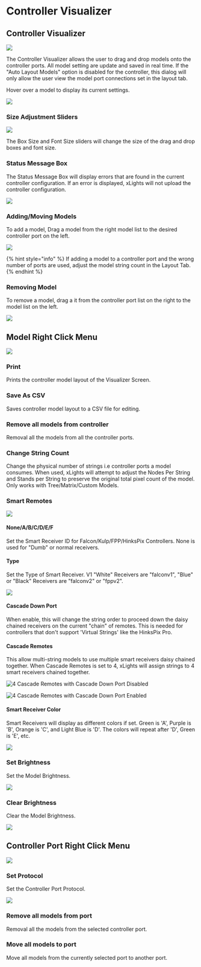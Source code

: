 # Controller Visualizer

## Controller Visualizer

![](<../../../.gitbook/assets/image (463).png>)

The Controller Visualizer allows the user to drag and drop models onto the controller ports. All model setting are update and saved in real time. If the "Auto Layout Models" option is disabled for the controller, this dialog will only allow the user view the model port connections set in the layout tab.

Hover over a model to display its current settings.

![](<../../../.gitbook/assets/image (651).png>)

### Size Adjustment Sliders

![](<../../../.gitbook/assets/image (124).png>)

The Box Size and Font Size sliders will change the size of the drag and drop boxes and font size.

### Status Message Box

The Status Message Box will display errors that are found in the current controller configuration. If an error is displayed, xLights will not upload the controller configuration.

![](<../../../.gitbook/assets/image (613).png>)

### Adding/Moving Models

To add a model, Drag a model from the right model list to the desired controller port on the left.

![](../../../.gitbook/assets/visulalizer.gif)

{% hint style="info" %}
If adding a model to a controller port and the wrong number of ports are used, adjust the model string count in the Layout Tab.
{% endhint %}

### Removing Model

To remove a model, drag a it from the controller port list on the right to the model list on the left.

![](../../../.gitbook/assets/visulalizerremove.gif)

## Model Right Click Menu

![](../../../.gitbook/assets/2022-08-02\_11h03\_38.png)

### Print

Prints the controller model layout of the Visualizer Screen.&#x20;

### Save As CSV

Saves controller model layout to a CSV file for editing.

### Remove all models from controller

Removal all the models from all the controller ports.

### Change String Count

Change the physical number of strings i.e controller ports a model consumes. When used, xLights will attempt to adjust the Nodes Per String and Stands per String to preserve the original total pixel count of the model. Only works with Tree/Matrix/Custom Models.

### Smart Remotes

![](<../../../.gitbook/assets/image (728).png>)

#### None/A/B/C/D/E/F

Set the Smart Receiver ID for Falcon/Kulp/FPP/HinksPix Controllers. None is used for "Dumb" or normal receivers.

#### Type

Set the Type of Smart Receiver. V1 "White" Receivers are "falconv1", "Blue" or "Black" Receivers are "falconv2" or "fppv2".

![](<../../../.gitbook/assets/image (832).png>)

#### Cascade Down Port

When enable, this will change the string order to proceed down the daisy chained receivers on the current "chain" of remotes. This is needed for controllers that don't support 'Virtual Strings' like the HinksPix Pro.

#### Cascade Remotes

This allow multi-string models to use multiple smart receivers daisy chained together. When Cascade Remotes is set to 4, xLights will assign strings to 4 smart receivers chained together.

![4 Cascade Remotes with Cascade Down Port Disabled](../../../.gitbook/assets/2022-08-02\_12h04\_24.png)

![4 Cascade Remotes with Cascade Down Port Enabled](<../../../.gitbook/assets/image (735).png>)

#### Smart Receiver Color

Smart Receivers will display as different colors if set. Green is 'A', Purple is 'B', Orange is 'C', and Light Blue is 'D'. The colors will repeat after 'D', Green is 'E', etc.

![](<../../../.gitbook/assets/image (152).png>)

### Set Brightness

Set the Model Brightness.

![](<../../../.gitbook/assets/image (162).png>)

### Clear Brightness

Clear the Model Brightness.

![](<../../../.gitbook/assets/image (840).png>)

## Controller Port Right Click Menu

![](<../../../.gitbook/assets/image (5).png>)

### Set Protocol

Set the Controller Port Protocol.

![](<../../../.gitbook/assets/image (49).png>)

### Remove all models from port

Removal all the models from the selected controller port.

### Move all models to port

Move all models from the currently selected port to another port.

